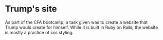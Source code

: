 # Trump's site

As part of the CFA bootcamp, a task given was to create a website that Trump would create for himself. While it is built in Ruby on Rails, the website is mostly a practice of css styling.
